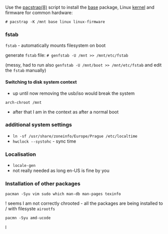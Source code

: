 Use the [pacstrap(8)](https://man.archlinux.org/man/pacstrap.8) script to install the [base](https://archlinux.org/packages/?name=base) package, Linux [kernel](https://wiki.archlinux.org/title/Kernel "Kernel") and firmware for common hardware:

`# pacstrap -K /mnt base linux linux-firmware`


### fstab

`fstab` - automatically mounts filesystem on boot

generate `fstab` file:  `# genfstab -U /mnt >> /mnt/etc/fstab`

(messy, had to run also `genfstab -U /mnt/boot >> /mnt/etc/fstab` and edit the `fstab` manually)


#### Switching to disk system context

- up until now removing the usb/iso would break the system

`arch-chroot /mnt`

- after that I am in the context as after a normal boot


### additional system settings

- `ln -sf /usr/share/zoneinfo/Europe/Prague /etc/localtime`
- `hwclock --systohc` - sync time

### Localisation

- `locale-gen`
- not really needed as long en-US is fine by you


### Installation of other packages

`pacman -Syu vim sudo which man-db man-pages texinfo`


! seems I am not correctly chrooted - all the packages are being installed to / with filesyste `airootfs`

`pacmn -Syu amd-ucode`



l